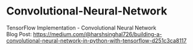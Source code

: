 # Convolutional-Neural-Network
TensorFlow Implementation - Convolutional Neural Network<br />
Blog Post: https://medium.com/@harshsinghal726/building-a-convolutional-neural-network-in-python-with-tensorflow-d251c3ca8117
